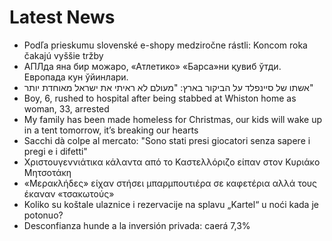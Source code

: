 # Latest News
-  Podľa prieskumu slovenské e-shopy medziročne rástli: Koncom roka čakajú vyššie tržby
-  АПЛда яна бир можаро, «Атлетико» «Барса»ни қувиб ўтди. Европада кун ўйинлари.
-  אשתו של סיינפלד על הביקור בארץ: "מעולם לא ראיתי את ישראל מאוחדת יותר"
-  Boy, 6, rushed to hospital after being stabbed at Whiston home as woman, 33, arrested
-  My family has been made homeless for Christmas, our kids will wake up in a tent tomorrow, it’s breaking our hearts
-  Sacchi dà colpe al mercato: "Sono stati presi giocatori senza sapere i pregi e i difetti"
-  Χριστουγεννιάτικα κάλαντα από το Καστελλόριζο είπαν στον Κυριάκο Μητσοτάκη
-  «Μερακλήδες» είχαν στήσει μπαρμπουτιέρα σε καφετέρια αλλά τους έκαναν «τσακωτούς»
-  Koliko su koštale ulaznice i rezervacije na splavu „Kartel“ u noći kada je potonuo?
-  Desconfianza hunde a la inversión privada: caerá 7,3%
